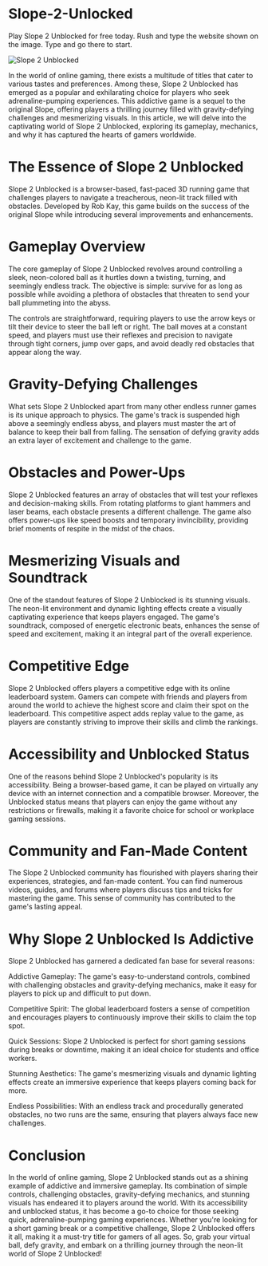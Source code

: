 # Slope-2-Unlocked
Play Slope 2 Unblocked for free today. Rush and type the website shown on the image. Type and go there to start.

![Slope 2 Unblocked](https://i.postimg.cc/tCkSkLyc/slope-2-unblocked.png)

In the world of online gaming, there exists a multitude of titles that cater to various tastes and preferences. Among these, Slope 2 Unblocked has emerged as a popular and exhilarating choice for players who seek adrenaline-pumping experiences. This addictive game is a sequel to the original Slope, offering players a thrilling journey filled with gravity-defying challenges and mesmerizing visuals. In this article, we will delve into the captivating world of Slope 2 Unblocked, exploring its gameplay, mechanics, and why it has captured the hearts of gamers worldwide.

# The Essence of Slope 2 Unblocked

Slope 2 Unblocked is a browser-based, fast-paced 3D running game that challenges players to navigate a treacherous, neon-lit track filled with obstacles. Developed by Rob Kay, this game builds on the success of the original Slope while introducing several improvements and enhancements.

# Gameplay Overview

The core gameplay of Slope 2 Unblocked revolves around controlling a sleek, neon-colored ball as it hurtles down a twisting, turning, and seemingly endless track. The objective is simple: survive for as long as possible while avoiding a plethora of obstacles that threaten to send your ball plummeting into the abyss.

The controls are straightforward, requiring players to use the arrow keys or tilt their device to steer the ball left or right. The ball moves at a constant speed, and players must use their reflexes and precision to navigate through tight corners, jump over gaps, and avoid deadly red obstacles that appear along the way.

# Gravity-Defying Challenges

What sets Slope 2 Unblocked apart from many other endless runner games is its unique approach to physics. The game's track is suspended high above a seemingly endless abyss, and players must master the art of balance to keep their ball from falling. The sensation of defying gravity adds an extra layer of excitement and challenge to the game.

# Obstacles and Power-Ups

Slope 2 Unblocked features an array of obstacles that will test your reflexes and decision-making skills. From rotating platforms to giant hammers and laser beams, each obstacle presents a different challenge. The game also offers power-ups like speed boosts and temporary invincibility, providing brief moments of respite in the midst of the chaos.

# Mesmerizing Visuals and Soundtrack

One of the standout features of Slope 2 Unblocked is its stunning visuals. The neon-lit environment and dynamic lighting effects create a visually captivating experience that keeps players engaged. The game's soundtrack, composed of energetic electronic beats, enhances the sense of speed and excitement, making it an integral part of the overall experience.

# Competitive Edge

Slope 2 Unblocked offers players a competitive edge with its online leaderboard system. Gamers can compete with friends and players from around the world to achieve the highest score and claim their spot on the leaderboard. This competitive aspect adds replay value to the game, as players are constantly striving to improve their skills and climb the rankings.

# Accessibility and Unblocked Status

One of the reasons behind Slope 2 Unblocked's popularity is its accessibility. Being a browser-based game, it can be played on virtually any device with an internet connection and a compatible browser. Moreover, the Unblocked status means that players can enjoy the game without any restrictions or firewalls, making it a favorite choice for school or workplace gaming sessions.

# Community and Fan-Made Content

The Slope 2 Unblocked community has flourished with players sharing their experiences, strategies, and fan-made content. You can find numerous videos, guides, and forums where players discuss tips and tricks for mastering the game. This sense of community has contributed to the game's lasting appeal.

# Why Slope 2 Unblocked Is Addictive

Slope 2 Unblocked has garnered a dedicated fan base for several reasons:

Addictive Gameplay: The game's easy-to-understand controls, combined with challenging obstacles and gravity-defying mechanics, make it easy for players to pick up and difficult to put down.

Competitive Spirit: The global leaderboard fosters a sense of competition and encourages players to continuously improve their skills to claim the top spot.

Quick Sessions: Slope 2 Unblocked is perfect for short gaming sessions during breaks or downtime, making it an ideal choice for students and office workers.

Stunning Aesthetics: The game's mesmerizing visuals and dynamic lighting effects create an immersive experience that keeps players coming back for more.

Endless Possibilities: With an endless track and procedurally generated obstacles, no two runs are the same, ensuring that players always face new challenges.

# Conclusion

In the world of online gaming, Slope 2 Unblocked stands out as a shining example of addictive and immersive gameplay. Its combination of simple controls, challenging obstacles, gravity-defying mechanics, and stunning visuals has endeared it to players around the world. With its accessibility and unblocked status, it has become a go-to choice for those seeking quick, adrenaline-pumping gaming experiences. Whether you're looking for a short gaming break or a competitive challenge, Slope 2 Unblocked offers it all, making it a must-try title for gamers of all ages. So, grab your virtual ball, defy gravity, and embark on a thrilling journey through the neon-lit world of Slope 2 Unblocked!
